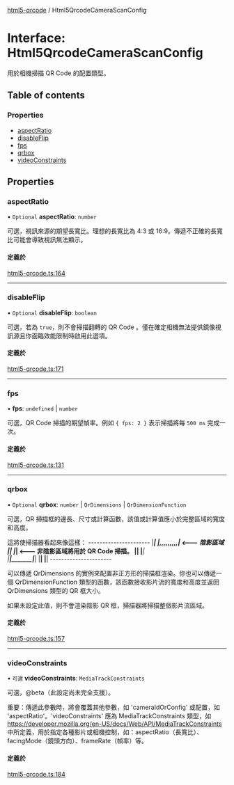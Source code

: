 ﻿---
sidebar_position: 3
---

[html5-qrcode](../) / Html5QrcodeCameraScanConfig

# Interface: Html5QrcodeCameraScanConfig

用於相機掃描 QR Code 的配置類型。

## Table of contents

### Properties

- [aspectRatio](Html5QrcodeCameraScanConfig.md#aspectratio)
- [disableFlip](Html5QrcodeCameraScanConfig.md#disableflip)
- [fps](Html5QrcodeCameraScanConfig.md#fps)
- [qrbox](Html5QrcodeCameraScanConfig.md#qrbox)
- [videoConstraints](Html5QrcodeCameraScanConfig.md#videoconstraints)

## Properties

### aspectRatio

• `Optional` **aspectRatio**: `number`

可選，視訊來源的期望長寬比。理想的長寬比為 4:3 或 16:9。傳遞不正確的長寬比可能會導致視訊無法顯示。

#### 定義於

[html5-qrcode.ts:164](https://github.com/mebjas/html5-qrcode/blob/600717e/src/html5-qrcode.ts#L164)

___

### disableFlip

• `Optional` **disableFlip**: `boolean`

可選，若為 `true`，則不會掃描翻轉的 QR Code 。僅在確定相機無法提供鏡像視訊源且你面臨效能限制時啟用此選項。


#### 定義於

[html5-qrcode.ts:171](https://github.com/mebjas/html5-qrcode/blob/600717e/src/html5-qrcode.ts#L171)

___

### fps

• **fps**: `undefined` \| `number`

可選，QR Code 掃描的期望幀率。例如 `{ fps: 2 }` 表示掃描將每 `500 ms` 完成一次。

#### 定義於

[html5-qrcode.ts:131](https://github.com/mebjas/html5-qrcode/blob/600717e/src/html5-qrcode.ts#L131)

___

### qrbox

• `Optional` **qrbox**: `number` \| `QrDimensions` \| `QrDimensionFunction`

可選，QR 掃描框的邊長、尺寸或計算函數，該值或計算值應小於完整區域的寬度和高度。

這將使掃描器看起來像這樣：
         ----------------------
         |********************|
         |******,,,,,,,,,*****|      <--- 陰影區域
         |******|       |*****|      <--- 非陰影區域將用於 QR Code 掃描。
         |******|       |*****|          
         |******|_______|*****|
         |********************|
         |********************|
         ----------------------

可以傳遞 QrDimensions 的實例來配置非正方形的掃描框渲染。你也可以傳遞一個 QrDimensionFunction 類型的函數，該函數接收影片流的寬度和高度並返回 QrDimensions 類型的 QR 框大小。

如果未設定此值，則不會渲染陰影 QR 框，掃描器將掃描整個影片流區域。


#### 定義於

[html5-qrcode.ts:157](https://github.com/mebjas/html5-qrcode/blob/600717e/src/html5-qrcode.ts#L157)

___

### videoConstraints

• `可選` **videoConstraints**: `MediaTrackConstraints`

可選，@beta（此設定尚未完全支援）。

重要：傳遞此參數時，將會覆蓋其他參數，如 'cameraIdOrConfig' 或配置，如 'aspectRatio'。'videoConstraints' 應為 MediaTrackConstraints 類型，如 https://developer.mozilla.org/en-US/docs/Web/API/MediaTrackConstraints 中所定義，用於指定各種影片或相機控制，如：aspectRatio（長寬比）、facingMode（鏡頭方向）、frameRate（幀率）等。


#### 定義於

[html5-qrcode.ts:184](https://github.com/mebjas/html5-qrcode/blob/600717e/src/html5-qrcode.ts#L184)
